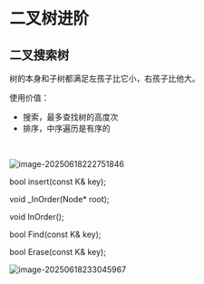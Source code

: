 # 二叉树进阶



## 二叉搜索树

树的本身和子树都满足左孩子比它小，右孩子比他大。

使用价值：

- 搜索，最多查找树的高度次
- 排序，中序遍历是有序的

​					



![image-20250618222751846](C:\Users\LIYUFENG\AppData\Roaming\Typora\typora-user-images\image-20250618222751846.png)

bool insert(const K& key);

void _InOrder(Node* root);

void InOrder();

bool Find(const K& key);

bool Erase(const K& key);

![image-20250618233045967](C:\Users\LIYUFENG\AppData\Roaming\Typora\typora-user-images\image-20250618233045967.png)

